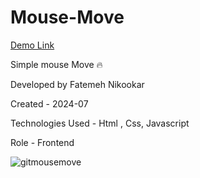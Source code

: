 # Mouse-Move

 [Demo Link](https://nikmahla.github.io/Mouse-Move/)

Simple mouse Move 🔥

Developed by Fatemeh Nikookar

Created - 2024-07

Technologies Used - Html , Css, Javascript

Role - Frontend

![gitmousemove](https://github.com/user-attachments/assets/ecaa28a5-18d9-4054-acb7-a17670e0d255)



